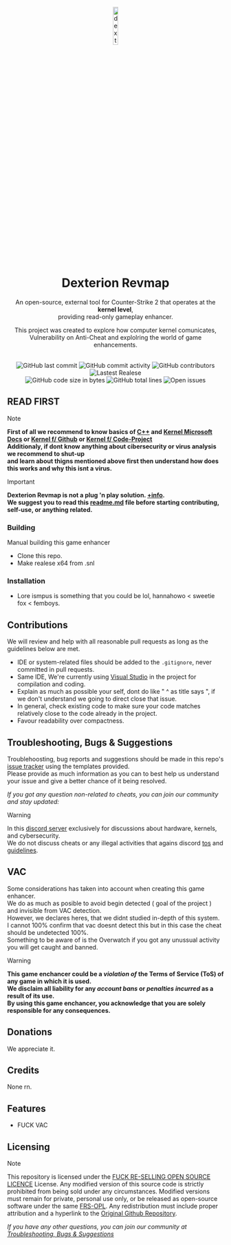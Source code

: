 <p align="center">
<img src="" alt="dexterionRevmap-Logo" width="15%"/>
</p>

<h1 align="center">Dexterion Revmap</h1>
<p align="center">An open-source, external tool for Counter-Strike 2 that operates at the <b>kernel level</b>, <br>providing read-only gameplay enhancer.</p>
<p align="center">This project was created to explore how computer kernel comunicates, <br>Vulnerability on Anti-Cheat and explolring the world of game enhancements.</p>

<div align="center">
    <br>
    <img src="https://img.shields.io/github/last-commit/Nocture-Insight/Kernel-Dexterion" alt="GitHub last commit"/>
    <img src="https://img.shields.io/github/commit-activity/w/Nocture-Insight/Kernel-Dexterion" alt="GitHub commit activity"/>
    <img src="https://img.shields.io/github/contributors/Nocture-Insight/Kernel-Dexterion" alt="GitHub contributors"/>
    <img src="https://img.shields.io/github/v/release/Nocture-Insight/Kernel-Dexterion" alt="Lastest Realese"/>
    <br>
    <img src="https://img.shields.io/github/languages/code-size/Nocture-Insight/Kernel-Dexterion" alt="GitHub code size in bytes"/>
    <img src="https://img.shields.io/endpoint?url=https://ghloc.vercel.app/api/Nocture-Insight/Kernel-Dexterion/badge?filter=.cpp$,.hpp$,.h$&label=lines%20of%20code&color=blue" alt="GitHub total lines"/>
    <img src="https://img.shields.io/github/issues/Nocture-Insight/Kernel-Dexterion" alt="Open issues"/>
</div>


## READ FIRST
> [!NOTE]
> **First of all we recommend to know basics of [C++](https://en.cppreference.com/) and [Kernel Microsoft Docs](https://learn.microsoft.com/en-us/windows-hardware/drivers/develop/getting-started-with-windows-drivers) or [Kernel f/ Github](https://github.com/microsoft/Windows-driver-samples?tab=security-ov-file) or [Kernel f/ Code-Project](https://www.codeproject.com/Articles/9504/Driver-Development-Part-1-Introduction-to-Drivers)**\
> **Additionaly, if dont know anything about cibersecurity or virus analysis we recommend to shut-up\
> and learn about thigns mentioned above first then understand how does this works and why this isnt a virus.**

> [!IMPORTANT]
> **Dexterion Revmap is not a plug 'n play solution. [+info](https://github.com/Nocture-Insight/Kernel-Dexterion/main/README.md#vac).**\
> **We suggest you to read this [readme.md](https://github.com/Nocture-Insight/Kernel-Dexterion/main/README.md) file before starting contributing, self-use, or anything related.**

### Building
Manual building this game enhancer
 - Clone this repo.
 - Make realese x64 from .snl 

### Installation 
 - Lore ismpus is something that you could be lol, hannahowo < sweetie fox < femboys.

## Contributions
We will review and help with all reasonable pull requests as long as the guidelines below are met.

- IDE or system-related files should be added to the `.gitignore`, never committed in pull requests.
- Same IDE, We're currently using [Visual Studio](https://visualstudio.microsoft.com/) in the project for compilation and coding.
- Explain as much as possible your self, dont do like " ^ as title says ", if we don't understand we going to direct close that issue.
- In general, check existing code to make sure your code matches relatively close to the code already in the project.
- Favour readability over compactness.

## Troubleshooting, Bugs & Suggestions
Troublehoosting, bug reports and suggestions should be made in this repo's [issue tracker](https://github.com/Nocture-Insight/Kernel-Dexterion/issues) using the templates provided.  
Please provide as much information as you can to best help us understand your issue and give a better chance of it being resolved.

*If you got any question non-related to cheats, you can join our community and stay updated:*
> [!WARNING]
> In this [discord server](https://discord.gg/25rtyPfMEQ) exclusively for discussions about hardware, kernels, and cybersecurity.\
> We do not discuss cheats or any illegal activities that agains discord [tos](https://discord.com/tos) and [guidelines](https://discord.com/guidelines).

## VAC
Some considerations has taken into account when creating this game enhancer.\
We do as much as posible to avoid begin detected ( goal of the project ) and invisible from VAC detection.\
However, we declares heres, that we didnt studied in-depth of this system.\
I cannot 100% confirm that vac doesnt detect this but in this case the cheat should be undetected 100%.\
Something to be aware of is the Overwatch if you got any unussual activity you will get caught and banned.
> [!WARNING]
> **This game enchancer could be a *violation of* the Terms of Service (ToS) of any game in which it is used.\
> We disclaim all liability for any *account bans* or *penalties incurred* as a result of its use.\
> By using this game enchancer, you acknowledge that you are solely responsible for any consequences.**

## Donations
We appreciate it.

## Credits
None rn.

## Features
 - FUCK VAC

## Licensing
> [!NOTE]
> This repository is licensed under the [FUCK RE-SELLING OPEN SOURCE LICENCE](https://github.com/Nocture-Insight/Kernel-Dexterion/blob/main/LICENSE) License.
> Any modified version of this source code is strictly prohibited from being sold under any circumstances.
> Modified versions must remain for private, personal use only, or be released as open-source software under the same [FRS-OPL](https://github.com/Nocture-Insight/Kernel-Dexterion/blob/main/LICENSE).
> Any redistribution must include proper attribution and a hyperlink to the [Original Github Repository](https://github.com/Nocture-Insight/Kernel-Dexterion).

*If you have any other questions, you can join our community at [Troubleshooting, Bugs & Suggestions](https://github.com/Nocture-Insight/Kernel-Dexterion/main/README.md#troubleshooting-bugs--suggestions)*
